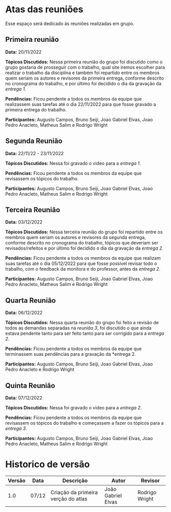 # Atas das reuniões

Esse espaço será dedicado às reuniões realizadas em grupo.

## Primeira reunião

**Data:** 20/11/2022 

**Tópicos Discutidos:** Nessa primeira reunião do grupo foi discutido como o grupo gostaria de prosseguir com o trabalho, qual site iremos escolher 
para realizar o trabalho da disciplina e também foi repartido entre os membros quem seriam os autores e revisores da primeira entrega,
conforme descrito no cronograma do trabalho, e por último foi decidido o dia da gravação da *entrega 1*.

**Pendências:** Ficou pendente a todos os membros da equipe que realizassem suas tarefas até o dia 22/11/2022 para que fosse gravado
a primeira entrega do trabalho.

**Participantes:** Augusto Campos, Bruno Seiji, Joao Gabriel Elvas, Joao Pedro Anacleto, Matheus Salim e Rodrigo Wright

## Segunda Reunião

**Data:** 22/11/22 - 23/11/2022

**Tópicos Discutidos:** Nessa foi gravado o video para a *entrega 1*.

**Pendências:** Ficou pendente a todos os membros da equipe que revisassem os tópicos do trabalho.

**Participantes:** Augusto Campos, Bruno Seiji, Joao Gabriel Elvas, Joao Pedro Anacleto, Matheus Salim e Rodrigo Wright

## Terceira Reunião

**Data:** 03/12/2022 

**Tópicos Discutidos:** Nessa terceira reunião do grupo foi repartido entre os membros quem seriam os autores e revisores da segunda entrega,
conforme descrito no cronograma do trabalho, tópicos que deveriam ser revisados/refeitos e por último foi decidido o dia da gravação da *entrega 2*.

**Pendências:** Ficou pendente a todos os membros da equipe que realizam suas tarefas até o dia 05/12/2022
para que fosse possível revisar todo o trabalho, com o feedback da monitora e do professor, antes da *entrega 2*.

**Participantes:** Augusto Campos, Bruno Seiji, Joao Gabriel Elvas, Joao Pedro Anacleto, Matheus Salim e Rodrigo Wright

## Quarta Reunião

**Data:** 06/12/2022

**Tópicos Discutidos:** Nessa quarta reunião do grupo foi feito a revisão de todos as demandas separadas na *reunião 3*, foi discutido o
que ainda estava pendente tanto para ser feito tanto para ser corrigido para a *entrega 2*.

**Pendências:** Ficou pendente a todos os membros da equipe que terminassem suas pendências para a gravação da *entrega 2.

**Participantes:** Augusto Campos, Bruno Seiji, Joao Gabriel Elvas, Joao Pedro Anacleto e Rodrigo Wright

## Quinta Reunião

**Data:** 07/12/2022

**Tópicos Discutidos:** Nessa foi gravado o video para a *entrega 2*.

**Pendências:** Ficou pendente a todos os membros da equipe que revisassem os tópicos do trabalho e começassem a fazer os tópicos para a *entrega 3*.

**Participantes:** Augusto Campos, Bruno Seiji, Joao Gabriel Elvas, Joao Pedro Anacleto, Matheus Salim e Rodrigo Wright


# Historico de versão

| Versão | Data  | Descrição                                         | Autor                 | Revisor             |
| ------ | ----- | ------------------------------------------------- | --------------------- | ------------------- |
| 1.0    | 07/12 | Criação da primeira verção do atlas               | João Gabriel Elvas    | Rodrigo Wright      |


